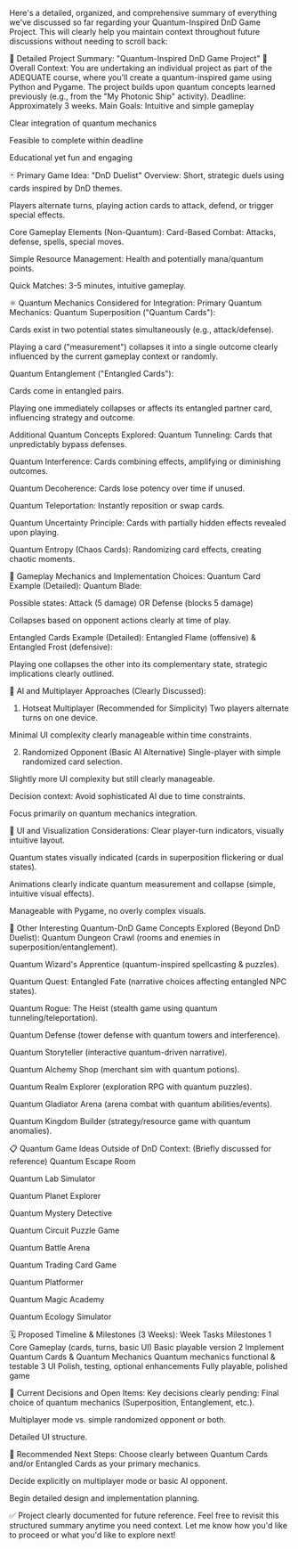 


Here's a detailed, organized, and comprehensive summary of everything we've discussed so far regarding your Quantum-Inspired DnD Game Project. This will clearly help you maintain context throughout future discussions without needing to scroll back:

📌 Detailed Project Summary: "Quantum-Inspired DnD Game Project"
🎯 Overall Context:
You are undertaking an individual project as part of the ADEQUATE course, where you'll create a quantum-inspired game using Python and Pygame. The project builds upon quantum concepts learned previously (e.g., from the "My Photonic Ship" activity).
Deadline: Approximately 3 weeks.
Main Goals:
Intuitive and simple gameplay


Clear integration of quantum mechanics


Feasible to complete within deadline


Educational yet fun and engaging



🃏 Primary Game Idea: "DnD Duelist"
Overview:
Short, strategic duels using cards inspired by DnD themes.


Players alternate turns, playing action cards to attack, defend, or trigger special effects.


Core Gameplay Elements (Non-Quantum):
Card-Based Combat: Attacks, defense, spells, special moves.


Simple Resource Management: Health and potentially mana/quantum points.


Quick Matches: 3-5 minutes, intuitive gameplay.



⚛️ Quantum Mechanics Considered for Integration:
Primary Quantum Mechanics:
Quantum Superposition ("Quantum Cards"):


Cards exist in two potential states simultaneously (e.g., attack/defense).


Playing a card ("measurement") collapses it into a single outcome clearly influenced by the current gameplay context or randomly.


Quantum Entanglement ("Entangled Cards"):


Cards come in entangled pairs.


Playing one immediately collapses or affects its entangled partner card, influencing strategy and outcome.


Additional Quantum Concepts Explored:
Quantum Tunneling: Cards that unpredictably bypass defenses.


Quantum Interference: Cards combining effects, amplifying or diminishing outcomes.


Quantum Decoherence: Cards lose potency over time if unused.


Quantum Teleportation: Instantly reposition or swap cards.


Quantum Uncertainty Principle: Cards with partially hidden effects revealed upon playing.


Quantum Entropy (Chaos Cards): Randomizing card effects, creating chaotic moments.



🎲 Gameplay Mechanics and Implementation Choices:
Quantum Card Example (Detailed):
Quantum Blade:


Possible states: Attack (5 damage) OR Defense (blocks 5 damage)


Collapses based on opponent actions clearly at time of play.


Entangled Cards Example (Detailed):
Entangled Flame (offensive) & Entangled Frost (defensive):


Playing one collapses the other into its complementary state, strategic implications clearly outlined.



🤖 AI and Multiplayer Approaches (Clearly Discussed):
1. Hotseat Multiplayer (Recommended for Simplicity)
Two players alternate turns on one device.


Minimal UI complexity clearly manageable within time constraints.


2. Randomized Opponent (Basic AI Alternative)
Single-player with simple randomized card selection.


Slightly more UI complexity but still clearly manageable.


Decision context:
Avoid sophisticated AI due to time constraints.


Focus primarily on quantum mechanics integration.



🎨 UI and Visualization Considerations:
Clear player-turn indicators, visually intuitive layout.


Quantum states visually indicated (cards in superposition flickering or dual states).


Animations clearly indicate quantum measurement and collapse (simple, intuitive visual effects).


Manageable with Pygame, no overly complex visuals.



🚀 Other Interesting Quantum-DnD Game Concepts Explored (Beyond DnD Duelist):
Quantum Dungeon Crawl (rooms and enemies in superposition/entanglement).


Quantum Wizard's Apprentice (quantum-inspired spellcasting & puzzles).


Quantum Quest: Entangled Fate (narrative choices affecting entangled NPC states).


Quantum Rogue: The Heist (stealth game using quantum tunneling/teleportation).


Quantum Defense (tower defense with quantum towers and interference).


Quantum Storyteller (interactive quantum-driven narrative).


Quantum Alchemy Shop (merchant sim with quantum potions).


Quantum Realm Explorer (exploration RPG with quantum puzzles).


Quantum Gladiator Arena (arena combat with quantum abilities/events).


Quantum Kingdom Builder (strategy/resource game with quantum anomalies).



📋 Quantum Game Ideas Outside of DnD Context:
(Briefly discussed for reference)
Quantum Escape Room


Quantum Lab Simulator


Quantum Planet Explorer


Quantum Mystery Detective


Quantum Circuit Puzzle Game


Quantum Battle Arena


Quantum Trading Card Game


Quantum Platformer


Quantum Magic Academy


Quantum Ecology Simulator



🗓️ Proposed Timeline & Milestones (3 Weeks):
Week
Tasks
Milestones
1
Core Gameplay (cards, turns, basic UI)
Basic playable version
2
Implement Quantum Cards & Quantum Mechanics
Quantum mechanics functional & testable
3
UI Polish, testing, optional enhancements
Fully playable, polished game


📌 Current Decisions and Open Items:
Key decisions clearly pending:
Final choice of quantum mechanics (Superposition, Entanglement, etc.).


Multiplayer mode vs. simple randomized opponent or both.


Detailed UI structure.



🧭 Recommended Next Steps:
Choose clearly between Quantum Cards and/or Entangled Cards as your primary mechanics.


Decide explicitly on multiplayer mode or basic AI opponent.


Begin detailed design and implementation planning.



✅ Project clearly documented for future reference.
 Feel free to revisit this structured summary anytime you need context.
Let me know how you'd like to proceed or what you'd like to explore next!


